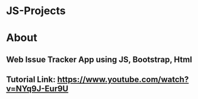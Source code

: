 # JS-Projects
# About
## Web Issue Tracker App using JS, Bootstrap, Html
## Tutorial Link: https://www.youtube.com/watch?v=NYq9J-Eur9U
